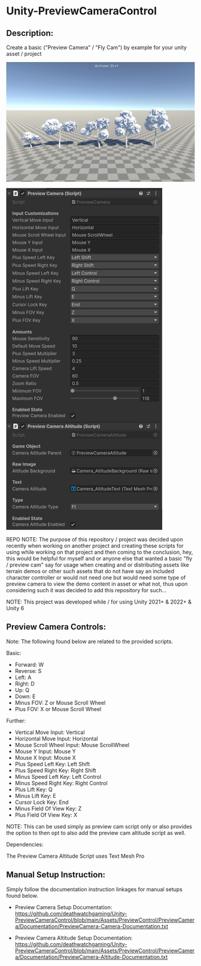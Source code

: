 # Unity-PreviewCameraControl

 
Description:
------------

 Create a basic ("Preview Camera" / "Fly Cam")  by example for your unity asset / project 


 ![Preview](https://github.com/deathwatchgaming/Unity-PreviewCameraControl/blob/main/Previews/PreviewCamera-1.png)


 ![Preview](https://github.com/deathwatchgaming/Unity-PreviewCameraControl/blob/main/Previews/PreviewCamera-2.png)


REPO NOTE: The purpose of this repository / project was decided upon recently
when working on another project and creating these scripts for using while
working on that project and then coming to the conclusion, hey, this would be
helpful for myself and or anyone else that wanted a basic "fly / preview cam"
say for usage when creating and or distributing assets like terrain demos or
other such assets that do not have say an included character controller or
would not need one but would need some type of preview camera to view the
demo content in asset or what not, thus upon considering such it was decided
to add this repository for such...

NOTE: This project was developed while / for using Unity 2021+ & 2022+ & Unity 6


Preview Camera Controls: 
------------------------


  Note: The following found below are related to the provided scripts.


Basic:

* Forward:   W
* Reverse:   S
* Left:      A
* Right:     D
* Up:        Q
* Down:      E
* Minus FOV: Z or Mouse Scroll Wheel
* Plus FOV:  X or Mouse Scroll Wheel



Further:

* Vertical Move Input:               Vertical
* Horizontal Move Input:             Horizontal
* Mouse Scroll Wheel Input:          Mouse ScrollWheel
* Mouse Y Input:                     Mouse Y
* Mouse X Input:                     Mouse X
* Plus Speed Left Key:               Left Shift
* Plus Speed Right Key:              Right Shift
* Minus Speed Left Key:              Left Control
* Minus Speed Right Key:             Right Control
* Plus Lift Key:                     Q
* Minus Lift Key:                    E
* Cursor Lock Key:                   End
* Minus Field Of View Key:           Z
* Plus Field Of View Key:            X


NOTE: This can be used simply as preview cam script only or also provides the
option to then opt to also add the preview cam altitude script as well.


Dependencies:

The Preview Camera Altitude Script uses Text Mesh Pro



Manual Setup Instruction:
-------------------------


Simply follow the documentation instruction linkages for manual setups found below.


* Preview Camera Setup Documentation: https://github.com/deathwatchgaming/Unity-PreviewCameraControl/blob/main/Assets/PreviewControl/PreviewCamera/Documentation/PreviewCamera-Camera-Documentation.txt

* Preview Camera Altitude Setup Documentation: https://github.com/deathwatchgaming/Unity-PreviewCameraControl/blob/main/Assets/PreviewControl/PreviewCamera/Documentation/PreviewCamera-Altitude-Documentation.txt